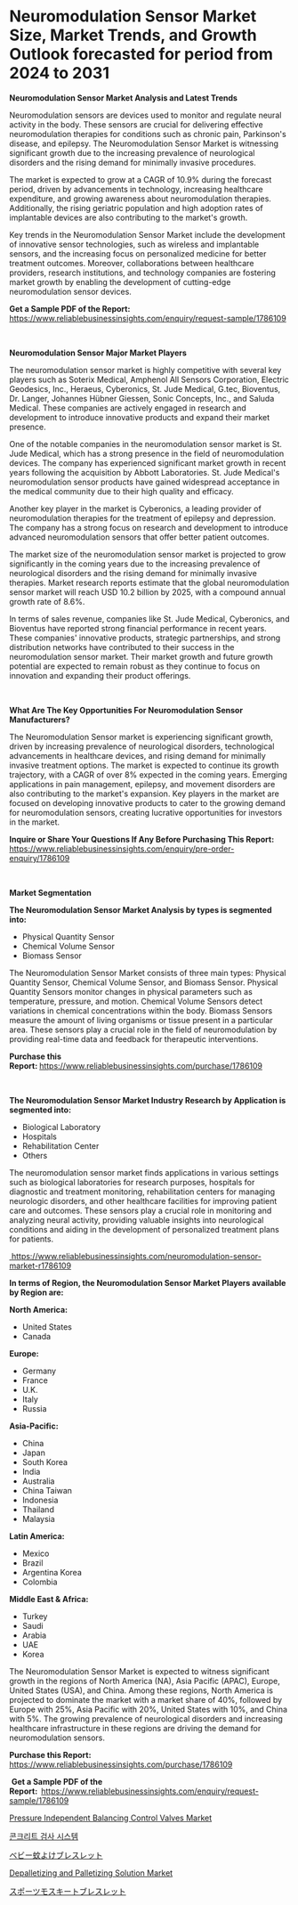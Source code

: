 <p><h1>Neuromodulation Sensor Market Size, Market Trends, and Growth Outlook forecasted for period from 2024 to 2031</h1></p><p><strong>Neuromodulation Sensor Market Analysis and Latest Trends</strong></p>
<p><p>Neuromodulation sensors are devices used to monitor and regulate neural activity in the body. These sensors are crucial for delivering effective neuromodulation therapies for conditions such as chronic pain, Parkinson's disease, and epilepsy. The Neuromodulation Sensor Market is witnessing significant growth due to the increasing prevalence of neurological disorders and the rising demand for minimally invasive procedures.</p><p>The market is expected to grow at a CAGR of 10.9% during the forecast period, driven by advancements in technology, increasing healthcare expenditure, and growing awareness about neuromodulation therapies. Additionally, the rising geriatric population and high adoption rates of implantable devices are also contributing to the market's growth.</p><p>Key trends in the Neuromodulation Sensor Market include the development of innovative sensor technologies, such as wireless and implantable sensors, and the increasing focus on personalized medicine for better treatment outcomes. Moreover, collaborations between healthcare providers, research institutions, and technology companies are fostering market growth by enabling the development of cutting-edge neuromodulation sensor devices.</p></p>
<p><strong>Get a Sample PDF of the Report:&nbsp;</strong> <a href="https://www.reliablebusinessinsights.com/enquiry/request-sample/1786109">https://www.reliablebusinessinsights.com/enquiry/request-sample/1786109</a></p>
<p>&nbsp;</p>
<p><strong>Neuromodulation Sensor Major Market Players</strong></p>
<p><p>The neuromodulation sensor market is highly competitive with several key players such as Soterix Medical, Amphenol All Sensors Corporation, Electric Geodesics, Inc., Heraeus, Cyberonics, St. Jude Medical, G.tec, Bioventus, Dr. Langer, Johannes Hübner Giessen, Sonic Concepts, Inc., and Saluda Medical. These companies are actively engaged in research and development to introduce innovative products and expand their market presence.</p><p>One of the notable companies in the neuromodulation sensor market is St. Jude Medical, which has a strong presence in the field of neuromodulation devices. The company has experienced significant market growth in recent years following the acquisition by Abbott Laboratories. St. Jude Medical's neuromodulation sensor products have gained widespread acceptance in the medical community due to their high quality and efficacy.</p><p>Another key player in the market is Cyberonics, a leading provider of neuromodulation therapies for the treatment of epilepsy and depression. The company has a strong focus on research and development to introduce advanced neuromodulation sensors that offer better patient outcomes.</p><p>The market size of the neuromodulation sensor market is projected to grow significantly in the coming years due to the increasing prevalence of neurological disorders and the rising demand for minimally invasive therapies. Market research reports estimate that the global neuromodulation sensor market will reach USD 10.2 billion by 2025, with a compound annual growth rate of 8.6%.</p><p>In terms of sales revenue, companies like St. Jude Medical, Cyberonics, and Bioventus have reported strong financial performance in recent years. These companies' innovative products, strategic partnerships, and strong distribution networks have contributed to their success in the neuromodulation sensor market. Their market growth and future growth potential are expected to remain robust as they continue to focus on innovation and expanding their product offerings.</p></p>
<p>&nbsp;</p>
<p><strong>What Are The Key Opportunities For Neuromodulation Sensor Manufacturers?</strong></p>
<p><p>The Neuromodulation Sensor market is experiencing significant growth, driven by increasing prevalence of neurological disorders, technological advancements in healthcare devices, and rising demand for minimally invasive treatment options. The market is expected to continue its growth trajectory, with a CAGR of over 8% expected in the coming years. Emerging applications in pain management, epilepsy, and movement disorders are also contributing to the market's expansion. Key players in the market are focused on developing innovative products to cater to the growing demand for neuromodulation sensors, creating lucrative opportunities for investors in the market.</p></p>
<p><strong>Inquire or Share Your Questions If Any Before Purchasing This Report:</strong> <a href="https://www.reliablebusinessinsights.com/enquiry/pre-order-enquiry/1786109">https://www.reliablebusinessinsights.com/enquiry/pre-order-enquiry/1786109</a></p>
<p>&nbsp;</p>
<p><strong>Market Segmentation</strong></p>
<p><strong>The Neuromodulation Sensor Market Analysis by types is segmented into:</strong></p>
<p><ul><li>Physical Quantity Sensor</li><li>Chemical Volume Sensor</li><li>Biomass Sensor</li></ul></p>
<p><p>The Neuromodulation Sensor Market consists of three main types: Physical Quantity Sensor, Chemical Volume Sensor, and Biomass Sensor. Physical Quantity Sensors monitor changes in physical parameters such as temperature, pressure, and motion. Chemical Volume Sensors detect variations in chemical concentrations within the body. Biomass Sensors measure the amount of living organisms or tissue present in a particular area. These sensors play a crucial role in the field of neuromodulation by providing real-time data and feedback for therapeutic interventions.</p></p>
<p><strong>Purchase this Report:&nbsp;</strong><a href="https://www.reliablebusinessinsights.com/purchase/1786109">https://www.reliablebusinessinsights.com/purchase/1786109</a></p>
<p>&nbsp;</p>
<p><strong>The Neuromodulation Sensor Market Industry Research by Application is segmented into:</strong></p>
<p><ul><li>Biological Laboratory</li><li>Hospitals</li><li>Rehabilitation Center</li><li>Others</li></ul></p>
<p><p>The neuromodulation sensor market finds applications in various settings such as biological laboratories for research purposes, hospitals for diagnostic and treatment monitoring, rehabilitation centers for managing neurologic disorders, and other healthcare facilities for improving patient care and outcomes. These sensors play a crucial role in monitoring and analyzing neural activity, providing valuable insights into neurological conditions and aiding in the development of personalized treatment plans for patients.</p></p>
<p><a href="https://www.reliablebusinessinsights.com/neuromodulation-sensor-market-r1786109">&nbsp;https://www.reliablebusinessinsights.com/neuromodulation-sensor-market-r1786109</a></p>
<p><strong>In terms of Region, the Neuromodulation Sensor Market Players available by Region are:</strong></p>
<p>
    <p> <strong> North America: </strong>
        <ul>
            <li>United States</li>
            <li>Canada</li>
        </ul>
        </p> 
    <p> <strong> Europe: </strong>
        <ul>
            <li>Germany</li>
            <li>France</li>
            <li>U.K.</li>
            <li>Italy</li>
            <li>Russia</li>
        </ul>
        </p> 
    <p> <strong> Asia-Pacific: </strong>
        <ul>
            <li>China</li>
            <li>Japan</li>
            <li>South Korea</li>
            <li>India</li>
            <li>Australia</li>
            <li>China Taiwan</li>
            <li>Indonesia</li>
            <li>Thailand</li>
            <li>Malaysia</li>
        </ul>
        </p> 
    <p> <strong> Latin America: </strong>
        <ul>
            <li>Mexico</li>
            <li>Brazil</li>
            <li>Argentina Korea</li>
            <li>Colombia</li>
        </ul>
        </p> 
    <p> <strong> Middle East & Africa: </strong>
        <ul>
            <li>Turkey</li>
            <li>Saudi</li>
            <li>Arabia</li>
            <li>UAE</li>
            <li>Korea</li>
        </ul>
    </p>
    </p>
<p><p>The Neuromodulation Sensor Market is expected to witness significant growth in the regions of North America (NA), Asia Pacific (APAC), Europe, United States (USA), and China. Among these regions, North America is projected to dominate the market with a market share of 40%, followed by Europe with 25%, Asia Pacific with 20%, United States with 10%, and China with 5%. The growing prevalence of neurological disorders and increasing healthcare infrastructure in these regions are driving the demand for neuromodulation sensors.</p></p>
<p><strong>Purchase this Report: </strong><a href="https://www.reliablebusinessinsights.com/purchase/1786109">https://www.reliablebusinessinsights.com/purchase/1786109</a></p>
<p>&nbsp;<strong>Get a Sample PDF of the Report:&nbsp;&nbsp;</strong><a href="https://www.reliablebusinessinsights.com/enquiry/request-sample/1786109">https://www.reliablebusinessinsights.com/enquiry/request-sample/1786109</a></p>
<p><strong></strong></p>
<p><p><a href="https://github.com/sonuprakash1/Market-Research-Report-List-3/blob/main/pressure-independent-balancing-control-valves-market.md">Pressure Independent Balancing Control Valves Market</a></p><p><a href="https://medium.com/@chancelesch/%EC%BD%98%ED%81%AC%EB%A6%AC%ED%8A%B8-%EA%B2%80%EC%82%AC-%EC%8B%9C%EC%8A%A4%ED%85%9C-%EC%8B%9C%EC%9E%A5-%EC%8B%9C%EC%9E%A5-%EC%A0%90%EC%9C%A0%EC%9C%A8-%EC%8B%9C%EC%9E%A5-%ED%8A%B8%EB%A0%8C%EB%93%9C-%EA%B7%B8%EB%A6%AC%EA%B3%A0-%EB%AF%B8%EB%9E%98-%EC%84%B1%EC%9E%A5-%ED%83%90%EC%83%89-07e20b7027d2">콘크리트 검사 시스템</a></p><p><a href="https://github.com/xnljig2898992/Market-Research-Report-List-2/blob/main/5304344105302.md">ベビー蚊よけブレスレット</a></p><p><a href="https://github.com/Whitneyboyettebo9kiw7yr13/Market-Research-Report-List-2/blob/main/depalletizing-and-palletizing-solution-market.md">Depalletizing and Palletizing Solution Market</a></p><p><a href="https://github.com/adcxff01450218/Market-Research-Report-List-2/blob/main/9127660105303.md">スポーツモスキートブレスレット</a></p></p>